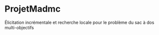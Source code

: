 # ProjetMadmc
Élicitation incrémentale et recherche locale pour le problème du sac à dos multi-objectifs
